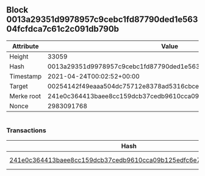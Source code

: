 ## Block 0013a29351d9978957c9cebc1fd87790ded1e56304fcfdca7c61c2c091db790b

Attribute | Value
--- | ---
Height | 33059
Hash | 0013a29351d9978957c9cebc1fd87790ded1e56304fcfdca7c61c2c091db790b
Timestamp | 2021-04-24T00:02:52+00:00
Target | 00254142f49eaaa504dc75712e8378ad5316cbcead634704b3734b6271167cc4
Merke root | 241e0c364413baee8cc159dcb37cedb9610cca09b125edfc6e73970f678e4f96
Nonce | 2983091768

```

```

### Transactions

Hash | Amount
--- | ---
[241e0c364413baee8cc159dcb37cedb9610cca09b125edfc6e73970f678e4f96](241e0c364413baee8cc159dcb37cedb9610cca09b125edfc6e73970f678e4f96.md) | 10.00000000 SKEPTI 
